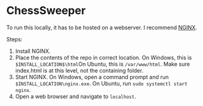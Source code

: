 # ChessSweeper

To run this locally, it has to be hosted on a webserver. I recommend [NGINX](https://nginx.org/en/download.html).

Steps:

1. Install NGINX.
2. Place the contents of the repo in correct location. On Windows, this is `$INSTALL_LOCATION$\html`On Ubuntu, this is `/var/www/html`. Make sure index.html is at this level, not the containing folder.
3. Start NGINX. On Windows, open a command prompt and run `$INSTALL_LOCATION\nginx.exe`. On Ubuntu, run `sudo systemctl start nginx`.
4. Open a web browser and navigate to `localhost`.
